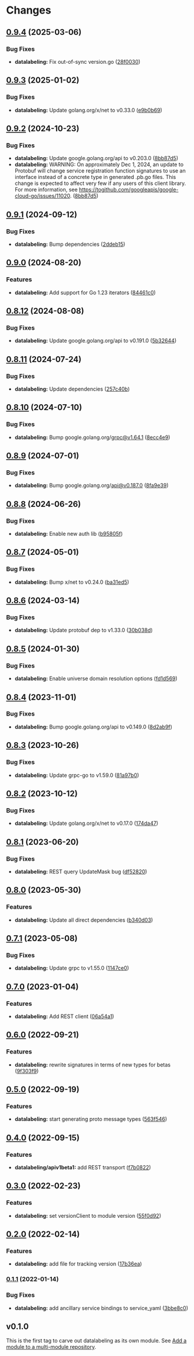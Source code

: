 # Changes

## [0.9.4](https://github.com/googleapis/google-cloud-go/compare/datalabeling/v0.9.3...datalabeling/v0.9.4) (2025-03-06)


### Bug Fixes

* **datalabeling:** Fix out-of-sync version.go ([28f0030](https://github.com/googleapis/google-cloud-go/commit/28f00304ebb13abfd0da2f45b9b79de093cca1ec))

## [0.9.3](https://github.com/googleapis/google-cloud-go/compare/datalabeling/v0.9.2...datalabeling/v0.9.3) (2025-01-02)


### Bug Fixes

* **datalabeling:** Update golang.org/x/net to v0.33.0 ([e9b0b69](https://github.com/googleapis/google-cloud-go/commit/e9b0b69644ea5b276cacff0a707e8a5e87efafc9))

## [0.9.2](https://github.com/googleapis/google-cloud-go/compare/datalabeling/v0.9.1...datalabeling/v0.9.2) (2024-10-23)


### Bug Fixes

* **datalabeling:** Update google.golang.org/api to v0.203.0 ([8bb87d5](https://github.com/googleapis/google-cloud-go/commit/8bb87d56af1cba736e0fe243979723e747e5e11e))
* **datalabeling:** WARNING: On approximately Dec 1, 2024, an update to Protobuf will change service registration function signatures to use an interface instead of a concrete type in generated .pb.go files. This change is expected to affect very few if any users of this client library. For more information, see https://togithub.com/googleapis/google-cloud-go/issues/11020. ([8bb87d5](https://github.com/googleapis/google-cloud-go/commit/8bb87d56af1cba736e0fe243979723e747e5e11e))

## [0.9.1](https://github.com/googleapis/google-cloud-go/compare/datalabeling/v0.9.0...datalabeling/v0.9.1) (2024-09-12)


### Bug Fixes

* **datalabeling:** Bump dependencies ([2ddeb15](https://github.com/googleapis/google-cloud-go/commit/2ddeb1544a53188a7592046b98913982f1b0cf04))

## [0.9.0](https://github.com/googleapis/google-cloud-go/compare/datalabeling/v0.8.12...datalabeling/v0.9.0) (2024-08-20)


### Features

* **datalabeling:** Add support for Go 1.23 iterators ([84461c0](https://github.com/googleapis/google-cloud-go/commit/84461c0ba464ec2f951987ba60030e37c8a8fc18))

## [0.8.12](https://github.com/googleapis/google-cloud-go/compare/datalabeling/v0.8.11...datalabeling/v0.8.12) (2024-08-08)


### Bug Fixes

* **datalabeling:** Update google.golang.org/api to v0.191.0 ([5b32644](https://github.com/googleapis/google-cloud-go/commit/5b32644eb82eb6bd6021f80b4fad471c60fb9d73))

## [0.8.11](https://github.com/googleapis/google-cloud-go/compare/datalabeling/v0.8.10...datalabeling/v0.8.11) (2024-07-24)


### Bug Fixes

* **datalabeling:** Update dependencies ([257c40b](https://github.com/googleapis/google-cloud-go/commit/257c40bd6d7e59730017cf32bda8823d7a232758))

## [0.8.10](https://github.com/googleapis/google-cloud-go/compare/datalabeling/v0.8.9...datalabeling/v0.8.10) (2024-07-10)


### Bug Fixes

* **datalabeling:** Bump google.golang.org/grpc@v1.64.1 ([8ecc4e9](https://github.com/googleapis/google-cloud-go/commit/8ecc4e9622e5bbe9b90384d5848ab816027226c5))

## [0.8.9](https://github.com/googleapis/google-cloud-go/compare/datalabeling/v0.8.8...datalabeling/v0.8.9) (2024-07-01)


### Bug Fixes

* **datalabeling:** Bump google.golang.org/api@v0.187.0 ([8fa9e39](https://github.com/googleapis/google-cloud-go/commit/8fa9e398e512fd8533fd49060371e61b5725a85b))

## [0.8.8](https://github.com/googleapis/google-cloud-go/compare/datalabeling/v0.8.7...datalabeling/v0.8.8) (2024-06-26)


### Bug Fixes

* **datalabeling:** Enable new auth lib ([b95805f](https://github.com/googleapis/google-cloud-go/commit/b95805f4c87d3e8d10ea23bd7a2d68d7a4157568))

## [0.8.7](https://github.com/googleapis/google-cloud-go/compare/datalabeling/v0.8.6...datalabeling/v0.8.7) (2024-05-01)


### Bug Fixes

* **datalabeling:** Bump x/net to v0.24.0 ([ba31ed5](https://github.com/googleapis/google-cloud-go/commit/ba31ed5fda2c9664f2e1cf972469295e63deb5b4))

## [0.8.6](https://github.com/googleapis/google-cloud-go/compare/datalabeling/v0.8.5...datalabeling/v0.8.6) (2024-03-14)


### Bug Fixes

* **datalabeling:** Update protobuf dep to v1.33.0 ([30b038d](https://github.com/googleapis/google-cloud-go/commit/30b038d8cac0b8cd5dd4761c87f3f298760dd33a))

## [0.8.5](https://github.com/googleapis/google-cloud-go/compare/datalabeling/v0.8.4...datalabeling/v0.8.5) (2024-01-30)


### Bug Fixes

* **datalabeling:** Enable universe domain resolution options ([fd1d569](https://github.com/googleapis/google-cloud-go/commit/fd1d56930fa8a747be35a224611f4797b8aeb698))

## [0.8.4](https://github.com/googleapis/google-cloud-go/compare/datalabeling/v0.8.3...datalabeling/v0.8.4) (2023-11-01)


### Bug Fixes

* **datalabeling:** Bump google.golang.org/api to v0.149.0 ([8d2ab9f](https://github.com/googleapis/google-cloud-go/commit/8d2ab9f320a86c1c0fab90513fc05861561d0880))

## [0.8.3](https://github.com/googleapis/google-cloud-go/compare/datalabeling/v0.8.2...datalabeling/v0.8.3) (2023-10-26)


### Bug Fixes

* **datalabeling:** Update grpc-go to v1.59.0 ([81a97b0](https://github.com/googleapis/google-cloud-go/commit/81a97b06cb28b25432e4ece595c55a9857e960b7))

## [0.8.2](https://github.com/googleapis/google-cloud-go/compare/datalabeling/v0.8.1...datalabeling/v0.8.2) (2023-10-12)


### Bug Fixes

* **datalabeling:** Update golang.org/x/net to v0.17.0 ([174da47](https://github.com/googleapis/google-cloud-go/commit/174da47254fefb12921bbfc65b7829a453af6f5d))

## [0.8.1](https://github.com/googleapis/google-cloud-go/compare/datalabeling/v0.8.0...datalabeling/v0.8.1) (2023-06-20)


### Bug Fixes

* **datalabeling:** REST query UpdateMask bug ([df52820](https://github.com/googleapis/google-cloud-go/commit/df52820b0e7721954809a8aa8700b93c5662dc9b))

## [0.8.0](https://github.com/googleapis/google-cloud-go/compare/datalabeling/v0.7.1...datalabeling/v0.8.0) (2023-05-30)


### Features

* **datalabeling:** Update all direct dependencies ([b340d03](https://github.com/googleapis/google-cloud-go/commit/b340d030f2b52a4ce48846ce63984b28583abde6))

## [0.7.1](https://github.com/googleapis/google-cloud-go/compare/datalabeling/v0.7.0...datalabeling/v0.7.1) (2023-05-08)


### Bug Fixes

* **datalabeling:** Update grpc to v1.55.0 ([1147ce0](https://github.com/googleapis/google-cloud-go/commit/1147ce02a990276ca4f8ab7a1ab65c14da4450ef))

## [0.7.0](https://github.com/googleapis/google-cloud-go/compare/datalabeling/v0.6.0...datalabeling/v0.7.0) (2023-01-04)


### Features

* **datalabeling:** Add REST client ([06a54a1](https://github.com/googleapis/google-cloud-go/commit/06a54a16a5866cce966547c51e203b9e09a25bc0))

## [0.6.0](https://github.com/googleapis/google-cloud-go/compare/datalabeling/v0.5.0...datalabeling/v0.6.0) (2022-09-21)


### Features

* **datalabeling:** rewrite signatures in terms of new types for betas ([9f303f9](https://github.com/googleapis/google-cloud-go/commit/9f303f9efc2e919a9a6bd828f3cdb1fcb3b8b390))

## [0.5.0](https://github.com/googleapis/google-cloud-go/compare/datalabeling/v0.4.0...datalabeling/v0.5.0) (2022-09-19)


### Features

* **datalabeling:** start generating proto message types ([563f546](https://github.com/googleapis/google-cloud-go/commit/563f546262e68102644db64134d1071fc8caa383))

## [0.4.0](https://github.com/googleapis/google-cloud-go/compare/datalabeling/v0.3.0...datalabeling/v0.4.0) (2022-09-15)


### Features

* **datalabeling/apiv1beta1:** add REST transport ([f7b0822](https://github.com/googleapis/google-cloud-go/commit/f7b082212b1e46ff2f4126b52d49618785c2e8ca))

## [0.3.0](https://github.com/googleapis/google-cloud-go/compare/datalabeling/v0.2.0...datalabeling/v0.3.0) (2022-02-23)


### Features

* **datalabeling:** set versionClient to module version ([55f0d92](https://github.com/googleapis/google-cloud-go/commit/55f0d92bf112f14b024b4ab0076c9875a17423c9))

## [0.2.0](https://github.com/googleapis/google-cloud-go/compare/datalabeling/v0.1.1...datalabeling/v0.2.0) (2022-02-14)


### Features

* **datalabeling:** add file for tracking version ([17b36ea](https://github.com/googleapis/google-cloud-go/commit/17b36ead42a96b1a01105122074e65164357519e))

### [0.1.1](https://www.github.com/googleapis/google-cloud-go/compare/datalabeling/v0.1.0...datalabeling/v0.1.1) (2022-01-14)


### Bug Fixes

* **datalabeling:** add ancillary service bindings to service_yaml ([3bbe8c0](https://www.github.com/googleapis/google-cloud-go/commit/3bbe8c0c558c06ef5865bb79eb228b6da667ddb3))

## v0.1.0

This is the first tag to carve out datalabeling as its own module. See
[Add a module to a multi-module repository](https://github.com/golang/go/wiki/Modules#is-it-possible-to-add-a-module-to-a-multi-module-repository).
